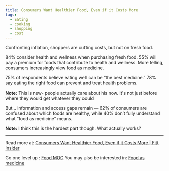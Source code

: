 ```yaml
---
title: Consumers Want Healthier Food, Even if it Costs More
tags:
  - Eating
  - cooking
  - shopping
  - cost
---
```


Confronting inflation, shoppers are cutting costs, but not on fresh food.

84% consider health and wellness when purchasing fresh food. 55% will pay a premium for foods that contribute to health and wellness. More telling, consumers increasingly view food as medicine.

75% of respondents believe eating well can be “the best medicine.” 78% say eating the right food can prevent and treat health problems.

**Note:** This is new- people actually care about his now. It's not just before where they would get whatever they could

But… information and access gaps remain — 62% of consumers are confused about which foods are healthy, while 40% don’t fully understand what “food as medicine” means.

**Note:** I think this is the hardest part though. What actually works?

----

Read more at: [Consumers Want Healthier Food, Even if it Costs More | Fitt Insider](https://insider.fitt.co/consumers-want-healthier-food-even-if-it-costs-more/)

Go one level up : [Food MOC](Food%20MOC)
You may also be interested in: [Food as medicine](Notes/Food%20as%20medicine.md)